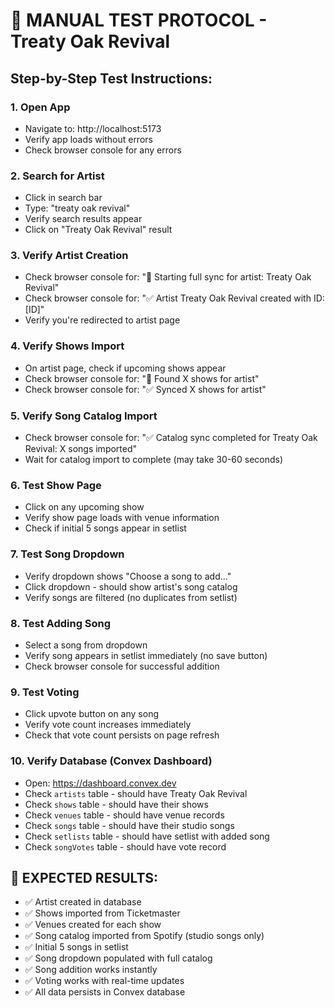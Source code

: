 # 🧪 MANUAL TEST PROTOCOL - Treaty Oak Revival

## Step-by-Step Test Instructions:

### **1. Open App**
- Navigate to: http://localhost:5173
- Verify app loads without errors
- Check browser console for any errors

### **2. Search for Artist**
- Click in search bar
- Type: "treaty oak revival"
- Verify search results appear
- Click on "Treaty Oak Revival" result

### **3. Verify Artist Creation**
- Check browser console for: "🚀 Starting full sync for artist: Treaty Oak Revival"
- Check browser console for: "✅ Artist Treaty Oak Revival created with ID: [ID]"
- Verify you're redirected to artist page

### **4. Verify Shows Import**
- On artist page, check if upcoming shows appear
- Check browser console for: "📅 Found X shows for artist"
- Check browser console for: "✅ Synced X shows for artist"

### **5. Verify Song Catalog Import**
- Check browser console for: "✅ Catalog sync completed for Treaty Oak Revival: X songs imported"
- Wait for catalog import to complete (may take 30-60 seconds)

### **6. Test Show Page**
- Click on any upcoming show
- Verify show page loads with venue information
- Check if initial 5 songs appear in setlist

### **7. Test Song Dropdown**
- Verify dropdown shows "Choose a song to add..."
- Click dropdown - should show artist's song catalog
- Verify songs are filtered (no duplicates from setlist)

### **8. Test Adding Song**
- Select a song from dropdown
- Verify song appears in setlist immediately (no save button)
- Check browser console for successful addition

### **9. Test Voting**
- Click upvote button on any song
- Verify vote count increases immediately
- Check that vote count persists on page refresh

### **10. Verify Database (Convex Dashboard)**
- Open: https://dashboard.convex.dev
- Check `artists` table - should have Treaty Oak Revival
- Check `shows` table - should have their shows
- Check `venues` table - should have venue records
- Check `songs` table - should have their studio songs
- Check `setlists` table - should have setlist with added song
- Check `songVotes` table - should have vote record

## 🚨 **EXPECTED RESULTS:**
- ✅ Artist created in database
- ✅ Shows imported from Ticketmaster
- ✅ Venues created for each show
- ✅ Song catalog imported from Spotify (studio songs only)
- ✅ Initial 5 songs in setlist
- ✅ Song dropdown populated with full catalog
- ✅ Song addition works instantly
- ✅ Voting works with real-time updates
- ✅ All data persists in Convex database
